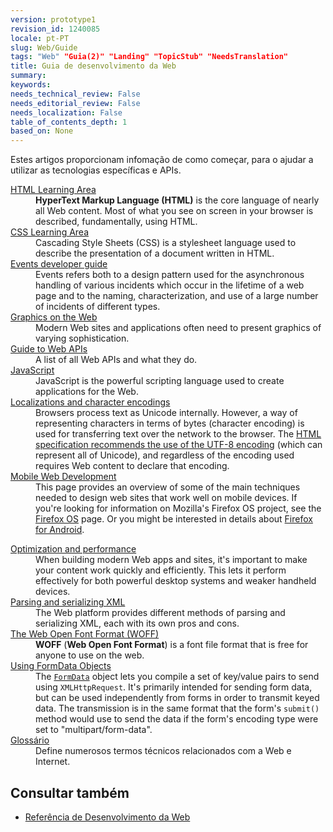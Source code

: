 ```yaml
---
version: prototype1
revision_id: 1240085
locale: pt-PT
slug: Web/Guide
tags: "Web" "Guia(2)" "Landing" "TopicStub" "NeedsTranslation"
title: Guia de desenvolvimento da Web
summary: 
keywords: 
needs_technical_review: False
needs_editorial_review: False
needs_localization: False
table_of_contents_depth: 1
based_on: None
---
```

<p>Estes artigos proporcionam infomação de como começar, para o ajudar a utilizar as tecnologias específicas e APIs.</p>

<div class="row topicpage-table">
<div class="section">
<dl>
 <dt class="landingPageList"><a href="/en-US/docs/Learn/HTML">HTML Learning Area</a></dt>
 <dd class="landingPageList"><strong>HyperText Markup Language (HTML)</strong> is the core language of nearly all Web content. Most of what you see on screen in your browser is described, fundamentally, using HTML.</dd>
 <dt class="landingPageList"><a href="/en-US/docs/Learn/CSS">CSS Learning Area</a></dt>
 <dd class="landingPageList">Cascading Style Sheets (CSS) is a stylesheet language used to describe the presentation of a document written in HTML.</dd>
 <dt class="landingPageList"><a href="https://developer.mozilla.org/en-US/docs/Web/Guide/Events">Events developer guide</a></dt>
 <dd class="landingPageList">Events refers both to a design pattern used for the asynchronous handling of various incidents which occur in the lifetime of a web page and to the naming, characterization, and use of a large number of incidents of different types.</dd>
 <dt class="landingPageList"><a href="https://developer.mozilla.org/en-US/docs/Web/Guide/Graphics">Graphics on the Web</a></dt>
 <dd class="landingPageList">Modern Web sites and applications often need to present graphics of varying sophistication.</dd>
 <dt class="landingPageList"><a href="https://developer.mozilla.org/en-US/docs/Web/Guide/API">Guide to Web APIs</a></dt>
 <dd class="landingPageList">A list of all Web APIs and what they do.</dd>
 <dt><a href="https://developer.mozilla.org/en-US/docs/JavaScript" title="/en-US/docs/JavaScript">JavaScript</a></dt>
 <dd>JavaScript is the powerful scripting language used to create applications for the Web.</dd>
 <dt class="landingPageList"><a href="https://developer.mozilla.org/en-US/docs/Localizations_and_character_encodings">Localizations and character encodings</a></dt>
 <dd class="landingPageList">Browsers process text as Unicode internally. However, a way of representing characters in terms of bytes (character encoding) is used for transferring text over the network to the browser. The <a class="external external-icon" href="http://www.whatwg.org/specs/web-apps/current-work/multipage/semantics.html#charset">HTML specification recommends the use of the UTF-8 encoding</a> (which can represent all of Unicode), and regardless of the encoding used requires Web content to declare that encoding.</dd>
 <dt class="landingPageList"><a href="https://developer.mozilla.org/en-US/docs/Web/Guide/Mobile">Mobile Web Development</a></dt>
 <dd class="landingPageList">This page provides an overview of some of the main techniques needed to design web sites that work well on mobile devices. If you're looking for information on Mozilla's Firefox OS project, see the <a href="https://developer.mozilla.org/en/Mozilla/Firefox_OS" title="Boot to Gecko">Firefox OS</a> page. Or you might be interested in details about <a href="https://developer.mozilla.org/en/Mozilla/Firefox_for_Android">Firefox for Android</a>.</dd>
</dl>
</div>

<div class="section">
<dl>
 <dt class="landingPageList"><a href="https://developer.mozilla.org/en-US/docs/Web/Guide/Performance">Optimization and performance</a></dt>
 <dd class="landingPageList">When building modern Web apps and sites, it's important to make your content work quickly and efficiently. This lets it perform effectively for both powerful desktop systems and weaker handheld devices.</dd>
 <dt class="landingPageList"><a href="https://developer.mozilla.org/en-US/docs/Web/Guide/Parsing_and_serializing_XML">Parsing and serializing XML</a></dt>
 <dd class="landingPageList">The Web platform provides different methods of parsing and serializing XML, each with its own pros and cons.</dd>
 <dt class="landingPageList"><a href="https://developer.mozilla.org/en-US/docs/Web/Guide/WOFF">The Web Open Font Format (WOFF)</a></dt>
 <dd class="landingPageList"><strong>WOFF</strong> (<strong>Web Open Font Format</strong>) is a font file format that is free for anyone to use on the web.</dd>
 <dt class="landingPageList"><a href="https://developer.mozilla.org/en-US/docs/Web/Guide/Using_FormData_Objects">Using FormData Objects</a></dt>
 <dd class="landingPageList">The <a href="https://developer.mozilla.org/en/DOM/XMLHttpRequest/FormData"><code>FormData</code></a> object lets you compile a set of key/value pairs to send using <code>XMLHttpRequest</code>. It's primarily intended for sending form data, but can be used independently from forms in order to transmit keyed data. The transmission is in the same format that the form's <code>submit()</code> method would use to send the data if the form's encoding type were set to "multipart/form-data".</dd>
 <dt class="landingPageList"><a href="/pt-PT/docs/Gloss%C3%A1rio">Glossário</a></dt>
 <dd class="landingPageList">Define numerosos termos técnicos relacionados com a Web e Internet.</dd>
</dl>
</div>
</div>

<h2 id="Consultar_também">Consultar também</h2>

<ul>
 <li><a href="/pt-PT/docs/Web/Reference" title="/en-US/docs/Web/Reference">Referência de Desenvolvimento da Web</a></li>
</ul>

